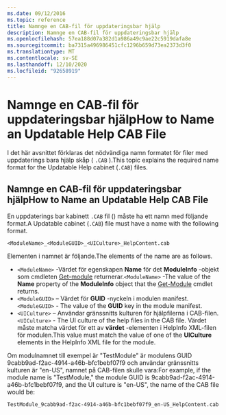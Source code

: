 ```yaml
---
ms.date: 09/12/2016
ms.topic: reference
title: Namnge en CAB-fil för uppdateringsbar hjälp
description: Namnge en CAB-fil för uppdateringsbar hjälp
ms.openlocfilehash: 57ea188d07a382d1a986a49c9ae22c5919dafa8e
ms.sourcegitcommit: ba7315a496986451cfc1296b659d73ea2373d3f0
ms.translationtype: MT
ms.contentlocale: sv-SE
ms.lasthandoff: 12/10/2020
ms.locfileid: "92658919"
---
```

# <a name="how-to-name-an-updatable-help-cab-file"></a><span data-ttu-id="02195-103">Namnge en CAB-fil för uppdateringsbar hjälp</span><span class="sxs-lookup"><span data-stu-id="02195-103">How to Name an Updatable Help CAB File</span></span>

<span data-ttu-id="02195-104">I det här avsnittet förklaras det nödvändiga namn formatet för filer med uppdaterings bara hjälp skåp ( `.CAB` ).</span><span class="sxs-lookup"><span data-stu-id="02195-104">This topic explains the required name format for the Updatable Help cabinet (`.CAB`) files.</span></span>

## <a name="how-to-name-an-updatable-help-cab-file"></a><span data-ttu-id="02195-105">Namnge en CAB-fil för uppdateringsbar hjälp</span><span class="sxs-lookup"><span data-stu-id="02195-105">How to Name an Updatable Help CAB File</span></span>

<span data-ttu-id="02195-106">En uppdaterings bar kabinett `.CAB` fil () måste ha ett namn med följande format.</span><span class="sxs-lookup"><span data-stu-id="02195-106">A Updatable cabinet (`.CAB`) file must have a name with the following format.</span></span>

`<ModuleName>_<ModuleGUID>_<UICulture>_HelpContent.cab`

<span data-ttu-id="02195-107">Elementen i namnet är följande.</span><span class="sxs-lookup"><span data-stu-id="02195-107">The elements of the name are as follows.</span></span>

- <span data-ttu-id="02195-108">`<ModuleName>` -Värdet för egenskapen **Name** för det **ModuleInfo** -objekt som cmdleten [Get-module](/powershell/module/Microsoft.PowerShell.Core/Get-Module) returnerar.</span><span class="sxs-lookup"><span data-stu-id="02195-108">`<ModuleName>` -The value of the **Name** property of the **ModuleInfo** object that the [Get-Module](/powershell/module/Microsoft.PowerShell.Core/Get-Module) cmdlet returns.</span></span>
- <span data-ttu-id="02195-109">`<ModuleGUID>` – Värdet för **GUID** -nyckeln i modulen manifest.</span><span class="sxs-lookup"><span data-stu-id="02195-109">`<ModuleGUID>` - The value of the **GUID** key in the module manifest.</span></span>
- <span data-ttu-id="02195-110">`<UICulture>` – Användar gränssnitts kulturen för hjälpfilerna i CAB-filen.</span><span class="sxs-lookup"><span data-stu-id="02195-110">`<UICulture>` - The UI culture of the help files in the CAB file.</span></span> <span data-ttu-id="02195-111">Värdet måste matcha värdet för ett av **värdet** -elementen i HelpInfo XML-filen för modulen.</span><span class="sxs-lookup"><span data-stu-id="02195-111">This value must match the value of one of the **UICulture** elements in the HelpInfo XML file for the module.</span></span>

<span data-ttu-id="02195-112">Om modulnamnet till exempel är "TestModule" är modulens GUID 9cabb9ad-f2ac-4914-a46b-bfc1bebf07f9 och användar gränssnitts kulturen är "en-US", namnet på CAB-filen skulle vara:</span><span class="sxs-lookup"><span data-stu-id="02195-112">For example, if the module name is "TestModule," the module GUID is 9cabb9ad-f2ac-4914-a46b-bfc1bebf07f9, and the UI culture is "en-US", the name of the CAB file would be:</span></span>

`TestModule_9cabb9ad-f2ac-4914-a46b-bfc1bebf07f9_en-US_HelpContent.cab`
